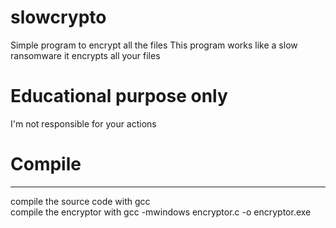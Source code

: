 # slowcrypto
Simple program to encrypt all the files
This program works like a slow ransomware it encrypts all your files

Educational purpose only             
=============================================
I'm not responsible for your actions 



# Compile   
--------------------------------------------------------      
compile the source code with gcc   
compile the encryptor with gcc -mwindows encryptor.c -o encryptor.exe   

